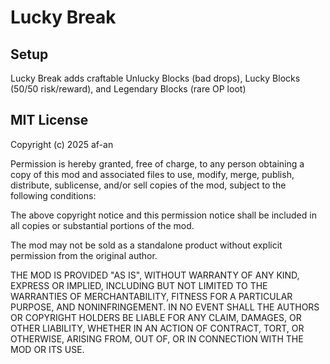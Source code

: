 # Lucky Break

## Setup

Lucky Break adds craftable Unlucky Blocks (bad drops), Lucky Blocks (50/50 risk/reward), and Legendary Blocks (rare OP loot)

## MIT License

Copyright (c) 2025 af-an

Permission is hereby granted, free of charge, to any person obtaining a copy of this mod and associated files to use, modify, merge, publish, distribute, sublicense, and/or sell copies of the mod, subject to the following conditions:

The above copyright notice and this permission notice shall be included in all copies or substantial portions of the mod.

The mod may not be sold as a standalone product without explicit permission from the original author.

THE MOD IS PROVIDED "AS IS", WITHOUT WARRANTY OF ANY KIND, EXPRESS OR IMPLIED, INCLUDING BUT NOT LIMITED TO THE WARRANTIES OF MERCHANTABILITY, FITNESS FOR A PARTICULAR PURPOSE, AND NONINFRINGEMENT. IN NO EVENT SHALL THE AUTHORS OR COPYRIGHT HOLDERS BE LIABLE FOR ANY CLAIM, DAMAGES, OR OTHER LIABILITY, WHETHER IN AN ACTION OF CONTRACT, TORT, OR OTHERWISE, ARISING FROM, OUT OF, OR IN CONNECTION WITH THE MOD OR ITS USE.
